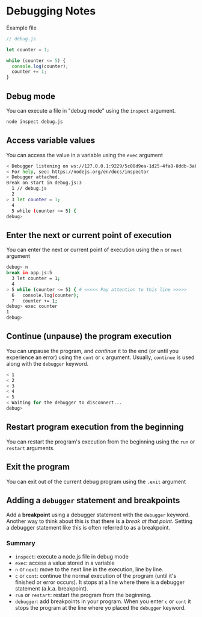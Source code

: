 # Debugging Notes


Example file
```js
// debug.js

let counter = 1;

while (counter <= 5) {
  console.log(counter);
  counter += 1;
}
```

## Debug mode
You can execute a file in "debug mode" using the `inspect` argument.
```sh
node inspect debug.js
```

## Access variable values
You can access the value in a variable using the `exec` argument
```sh
< Debugger listening on ws://127.0.0.1:9229/5c08d9ea-1d25-4fa8-8ddb-3ab96ea3ac5b
< For help, see: https://nodejs.org/en/docs/inspector
< Debugger attached.
Break on start in debug.js:3
  1 // debug.js
  2
> 3 let counter = 1;
  4
  5 while (counter <= 5) {
debug>
```

## Enter the next or current point of execution
You can enter the next or current point of execution using the `n` or `next` argument

```sh
debug> n
break in app.js:5
  3 let counter = 1;
  4
> 5 while (counter <= 5) { # <<<<< Pay attention to this line >>>>>
  6   console.log(counter);
  7   counter += 1;
debug> exec counter
1
debug>
```

## Continue (unpause) the program execution
You can unpause the program, and *continue* it to the end (or until you experience an error)
using the `cont` or `c` argument. Usually, `continue` is used along with the `debugger` keyword.

```sh
< 1
< 2
< 3
< 4
< 5
< Waiting for the debugger to disconnect...
debug>
```

## Restart program execution from the beginning
You can restart the program's execution from the beginning using the `run` or `restart` arguments.

## Exit the program
You can exit out of the current debug program using the `.exit` argument

## Adding a `debugger` statement and breakpoints
Add a **breakpoint** using a debugger statement with the `debugger` keyword.
Another way to think about this is that there is a *break at that point*.
Setting a debugger statement like this is often referred to as a breakpoint.

### Summary
- `inspect`: execute a node.js file in debug mode
- `exec`: access a value stored in a variable
- `n` or `next`: move to the next line in the execution, line by line.
- `c` or `cont`: continue the normal execution of the program (until it's finished or error occurs). It stops at a line where there is a debugger statement (a.k.a. breakpoint).
- `run` or `restart`: restart the program from the beginning.
- `debugger`: add breakpoints in your program. When you enter `c` or `cont` it stops the program at the line where yo placed the `debugger` keyword.